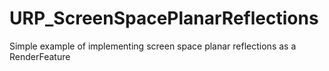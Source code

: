 # URP_ScreenSpacePlanarReflections
Simple example of implementing screen space planar reflections as a RenderFeature
